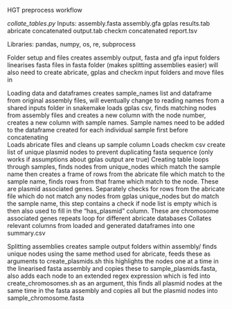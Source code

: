 HGT preprocess workflow

*collate_tables.py*
Inputs: assembly.fasta 
		    assembly.gfa
		    gplas results.tab
		    abricate concatenated output.tab
		    checkm concatenated report.tsv

Libraries: 	pandas, numpy, os, re, subprocess

Folder setup and files
      creates assembly output, fasta and gfa input folders
		  linearises fasta files in fasta folder (makes splitting assemblies easier)
		  will also need to create abricate, gplas and checkm input folders and move files in
  
Loading data and dataframes
      creates sample_names list and dataframe from original assembly files, will eventually change to reading names from a shared inputs folder in snakemake
		  loads gplas csv, finds matching nodes from assembly files and creates a new column with the node number, creates a new column with sample names. 
      Sample names need to be added to the dataframe created for each individual sample first before concatenating  
			Loads abricate files and cleans up sample column
			Loads checkm csv
			create list of unique plasmid nodes to prevent duplicating fasta sequence (only works if assumptions about gplas output are true)
      Creating table loops through samples, finds nodes from unique_nodes which match the sample name then creates a frame of rows from the abricate file which match to the sample name, 
      finds rows from that frame which match to the node. These are plasmid associated genes. 
      Separately checks for rows from the abricate file which do not match any nodes from gplas unique_nodes but do match the sample name, 
      this step contains a check if node list is empty which is then also used to fill in the “has_plasmid” column. These are chromosome associated genes
			repeats loop for different abricate databases
 			Collates relevant columns from loaded and generated dataframes into one summary.csv

Splitting assemblies	creates sample output folders within assembly/
			finds unique nodes using the same method used for abricate, feeds these as arguments to create_plasmids.sh 
      this highlights the nodes one at a time in the linearised fasta assembly and copies these to sample_plasmids.fasta,
      also adds each node to an extended regex expression which is fed into create_chromosomes.sh as an argument,
      this finds all plasmid nodes at the same time in the fasta assembly and copies all but the plasmid nodes into sample_chromosome.fasta
					
